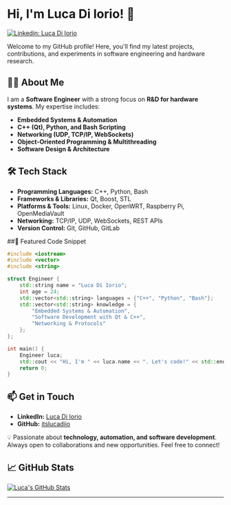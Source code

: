 # Hi, I'm Luca Di Iorio! 👋

[![Linkedin: Luca Di Iorio](https://img.shields.io/badge/-itslucadiio-blue?style=flat-square&logo=Linkedin&logoColor=white&link=https://www.linkedin.com/in/thaianebraga/)](https://www.linkedin.com/in/luca-di-iorio-casellas-987b041a9/)

Welcome to my GitHub profile! Here, you'll find my latest projects, contributions, and experiments in software engineering and hardware research.

## 👨‍💻 About Me
I am a **Software Engineer** with a strong focus on **R&D for hardware systems**. My expertise includes:
- **Embedded Systems & Automation**
- **C++ (Qt), Python, and Bash Scripting**
- **Networking (UDP, TCP/IP, WebSockets)**
- **Object-Oriented Programming & Multithreading**
- **Software Design & Architecture**

## 🛠️ Tech Stack
- **Programming Languages:** C++, Python, Bash
- **Frameworks & Libraries:** Qt, Boost, STL
- **Platforms & Tools:** Linux, Docker, OpenWRT, Raspberry Pi, OpenMediaVault
- **Networking:** TCP/IP, UDP, WebSockets, REST APIs
- **Version Control:** Git, GitHub, GitLab

##🚀 Featured Code Snippet
```cpp
#include <iostream>
#include <vector>
#include <string>

struct Engineer {
    std::string name = "Luca Di Iorio";
    int age = 24;
    std::vector<std::string> languages = {"C++", "Python", "Bash"};
    std::vector<std::string> knowledge = {
        "Embedded Systems & Automation",
        "Software Development with Qt & C++",
        "Networking & Protocols"
    };
};

int main() {
    Engineer luca;
    std::cout << "Hi, I'm " << luca.name << ". Let's code!" << std::endl;
    return 0;
}
```

## 📫 Get in Touch
- **LinkedIn:** [Luca Di Iorio](https://www.linkedin.com/in/luca-di-iorio-casellas-987b041a9)
- **GitHub:** [itslucadiio](https://github.com/itslucadiio)

💡 Passionate about **technology, automation, and software development**. Always open to collaborations and new opportunities. Feel free to connect!

## &#x1f4c8; GitHub Stats

<a href="https://github.com/itslucadiio">
  <img align="center" src="https://github-readme-stats.vercel.app/api/top-langs/?username=itslucadiio" alt="Luca's GitHub Stats" />
</a>

---
